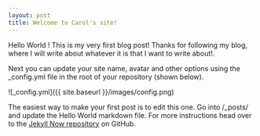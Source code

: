 ```yaml
---
layout: post
title: Welcome to Carol's site!
---
```


Hello World ! This is my very first blog post! Thanks for following my blog, where I will write about whatever it is that I want to write about!.

Next you can update your site name, avatar and other options using the _config.yml file in the root of your repository (shown below).

![_config.yml]({{ site.baseurl }}/images/config.png)

The easiest way to make your first post is to edit this one. Go into /_posts/ and update the Hello World markdown file. For more instructions head over to the [Jekyll Now repository](https://github.com/barryclark/jekyll-now) on GitHub.
